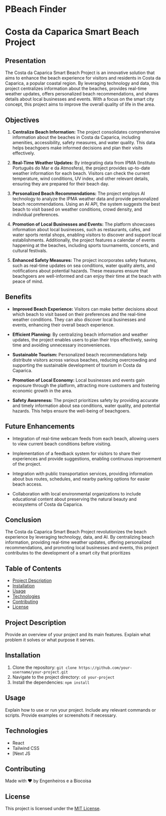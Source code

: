 # PBeach Finder

# Costa da Caparica Smart Beach Project

## Presentation

The Costa da Caparica Smart Beach Project is an innovative solution that aims to enhance the beach experience for visitors and residents in Costa da Caparica, a popular coastal region. By leveraging technology and data, this project centralizes information about the beaches, provides real-time weather updates, offers personalized beach recommendations, and shares details about local businesses and events. With a focus on the smart city concept, this project aims to improve the overall quality of life in the area.

## Objectives

1. **Centralize Beach Information:** The project consolidates comprehensive information about the beaches in Costa da Caparica, including amenities, accessibility, safety measures, and water quality. This data helps beachgoers make informed decisions and plan their visits effectively.

2. **Real-Time Weather Updates:** By integrating data from IPMA (Instituto Português do Mar e da Atmosfera), the project provides up-to-date weather information for each beach. Visitors can check the current temperature, wind conditions, UV index, and other relevant details, ensuring they are prepared for their beach day.

3. **Personalized Beach Recommendations:** The project employs AI technology to analyze the IPMA weather data and provide personalized beach recommendations. Using an AI API, the system suggests the best beach to visit based on weather conditions, crowd density, and individual preferences.

4. **Promotion of Local Businesses and Events:** The platform showcases information about local businesses, such as restaurants, cafes, and water sports rental shops, enabling visitors to discover and support local establishments. Additionally, the project features a calendar of events happening at the beaches, including sports tournaments, concerts, and cultural festivals.

5. **Enhanced Safety Measures:** The project incorporates safety features, such as real-time updates on sea conditions, water quality alerts, and notifications about potential hazards. These measures ensure that beachgoers are well-informed and can enjoy their time at the beach with peace of mind.

## Benefits

- **Improved Beach Experience:** Visitors can make better decisions about which beach to visit based on their preferences and the real-time weather conditions. They can also discover local businesses and events, enhancing their overall beach experience.

- **Efficient Planning:** By centralizing beach information and weather updates, the project enables users to plan their trips effectively, saving time and avoiding unnecessary inconveniences.

- **Sustainable Tourism:** Personalized beach recommendations help distribute visitors across various beaches, reducing overcrowding and supporting the sustainable development of tourism in Costa da Caparica.

- **Promotion of Local Economy:** Local businesses and events gain exposure through the platform, attracting more customers and fostering economic growth in the area.

- **Safety Awareness:** The project prioritizes safety by providing accurate and timely information about sea conditions, water quality, and potential hazards. This helps ensure the well-being of beachgoers.

## Future Enhancements

- Integration of real-time webcam feeds from each beach, allowing users to view current beach conditions before visiting.

- Implementation of a feedback system for visitors to share their experiences and provide suggestions, enabling continuous improvement of the project.

- Integration with public transportation services, providing information about bus routes, schedules, and nearby parking options for easier beach access.

- Collaboration with local environmental organizations to include educational content about preserving the natural beauty and ecosystems of Costa da Caparica.

## Conclusion

The Costa da Caparica Smart Beach Project revolutionizes the beach experience by leveraging technology, data, and AI. By centralizing beach information, providing real-time weather updates, offering personalized recommendations, and promoting local businesses and events, this project contributes to the development of a smart city that prioritizes


## Table of Contents

- [Project Description](#project-description)
- [Installation](#installation)
- [Usage](#usage)
- [Technologies](#technologies)
- [Contributing](#contributing)
- [License](#license)

## Project Description

Provide an overview of your project and its main features. Explain what problem it solves or what purpose it serves.

## Installation

1. Clone the repository: `git clone https://github.com/your-username/your-project.git`
2. Navigate to the project directory: `cd your-project`
3. Install the dependencies: `npm install`

## Usage

Explain how to use or run your project. Include any relevant commands or scripts. Provide examples or screenshots if necessary.

## Technologies

- React
- Tailwind CSS
- [Next JS

## Contributing

Made with ❤️ by Engenheiros e a Biocoisa

## License


This project is licensed under the [MIT License](https://opensource.org/licenses/MIT).



